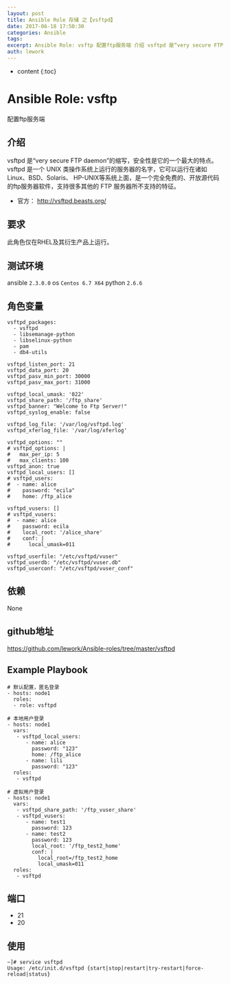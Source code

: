 ```yaml
---
layout: post
title: Ansible Role 存储 之【vsftpd】
date: 2017-06-18 17:50:30
categories: Ansible
tags:
excerpt: Ansible Role: vsftp 配置ftp服务端 介绍 vsftpd 是“very secure FTP daemon”的缩写，安全性是...
auth: lework
---
```

* content
{:toc}

# Ansible Role: vsftp

配置ftp服务端

## 介绍
vsftpd 是“very secure FTP daemon”的缩写，安全性是它的一个最大的特点。vsftpd 是一个 UNIX 类操作系统上运行的服务器的名字，它可以运行在诸如 Linux、BSD、Solaris、 HP-UNIX等系统上面，是一个完全免费的、开放源代码的ftp服务器软件，支持很多其他的 FTP 服务器所不支持的特征。

- 官方： http://vsftpd.beasts.org/

## 要求

此角色仅在RHEL及其衍生产品上运行。

## 测试环境

ansible `2.3.0.0`
os `Centos 6.7 X64`
python `2.6.6`

## 角色变量
	vsftpd_packages:
	  - vsftpd
	  - libsemanage-python
	  - libselinux-python
	  - pam
	  - db4-utils
	  
	vsftpd_listen_port: 21
	vsftpd_data_port: 20
	vsftpd_pasv_min_port: 30000
	vsftpd_pasv_max_port: 31000

	vsftpd_local_umask: '022'
	vsftpd_share_path: '/ftp_share'
	vsftpd_banner: "Welcome to Ftp Server!"
	vsftpd_syslog_enable: false

	vsftpd_log_file: '/var/log/vsftpd.log'
	vsftpd_xferlog_file: '/var/log/xferlog'

	vsftpd_options: ""
	# vsftpd_options: |
	#   max_per_ip: 5
	#   max_clients: 100
	vsftpd_anon: true
	vsftpd_local_users: []
	# vsftpd_users:
	#  - name: alice
	#    password: "ecila"
	#    home: /ftp_alice

	vsftpd_vusers: []
	# vsftpd_vusers:
	#  - name: alice
	#    password: ecila
	#    local_root: '/alice_share'
	#    conf: |
	#      local_umask=011

	vsftpd_userfile: "/etc/vsftpd/vuser"
	vsftpd_userdb: "/etc/vsftpd/vuser.db"
	vsftpd_userconf: "/etc/vsftpd/vuser_conf"


## 依赖
None

## github地址
https://github.com/lework/Ansible-roles/tree/master/vsftpd

## Example Playbook
	# 默认配置，匿名登录
	- hosts: node1
	  roles:
	  - role: vsftpd
	
	# 本地用户登录
	- hosts: node1
	  vars:
	   - vsftpd_local_users:
		  - name: alice
			password: "123"
			home: /ftp_alice
		  - name: lili
			password: "123"
	  roles:
	   - vsftpd
	   
	# 虚拟用户登录
	- hosts: node1
	  vars:
	   - vsftpd_share_path: '/ftp_vuser_share'
	   - vsftpd_vusers: 
		  - name: test1
			password: 123
		  - name: test2
			password: 123
			local_root: '/ftp_test2_home'
			conf: |
			  local_root=/ftp_test2_home
			  local_umask=011
	  roles: 
	   - vsftpd

## 端口

- 21
- 20

## 使用

```
~]# service vsftpd
Usage: /etc/init.d/vsftpd {start|stop|restart|try-restart|force-reload|status}
```
